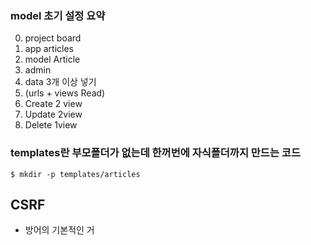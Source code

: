 ### model 초기 설정 요약
0. project	 board
1. app 	articles
2. model 	Article
3. admin
4. data 3개 이상 넣기
5. (urls + views Read)
6. Create 2 view
7. Update 2view
8. Delete 1view

### templates란 부모폴더가 없는데 한꺼번에 자식폴더까지 만드는 코드
`$ mkdir -p templates/articles`

## CSRF
- 방어의 기본적인 거
